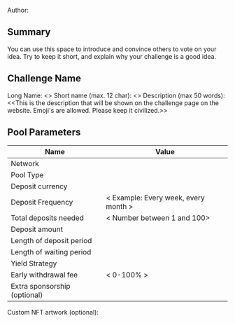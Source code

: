 Author: <Discord Name>

## Summary
You can use this space to introduce and convince others to vote on your idea. Try to keep it short, and explain why your challenge is a good idea.

## Challenge Name
Long Name: <<Just an Example Name>>
Short name (max. 12 char):  <<Example Name>>
Description (max 50 words):  
<<This is the description that will be shown on the challenge page on the website. Emoji's are allowed. Please keep it civilized.>>

## Pool Parameters
| Name | Value |
| ------ | ----------- |
| Network | <Celo or Polygon>
| Pool Type | <Savings or Hold> 
| Deposit currency | <Specify>
| Deposit Frequency |  < Example: Every week, every month >
| Total deposits needed | < Number between 1 and 100>
| Deposit amount | <Only needed for Fixed deposit amounts>
| Length of deposit period | <Only needed for Hold>
| Length of waiting period | <Only needed for Hold>
| Yield Strategy | <Choose from list in docs>
| Early withdrawal fee | < 0-100% >
| Extra sponsorship (optional) | 

Custom NFT artwork (optional):
